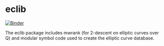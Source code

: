 eclib
=====

[![Binder](https://mybinder.org/badge_logo.svg)](https://mybinder.org/v2/gh/JohnCremona/eclib/binder?urlpath=lab)


The eclib package includes mwrank (for 2-descent on elliptic curves
over Q) and modular symbol code used to create the elliptic curve
database.
